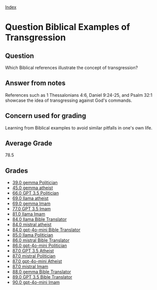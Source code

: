 
[Index](../../index.md)
# Question Biblical Examples of Transgression
## Question
Which Biblical references illustrate the concept of transgression?

## Answer from notes
References such as 1 Thessalonians 4:6, Daniel 9:24-25, and Psalm 32:1 showcase the idea of transgressing against God's commands.

## Concern used for grading
Learning from Biblical examples to avoid similar pitfalls in one's own life.

## Average Grade
78.5

## Grades
 * [39.0 gemma Politician](../answers/gemma_Politician/Biblical_Examples_of_Transgression.md)
 * [45.0 gemma atheist](../answers/gemma_atheist/Biblical_Examples_of_Transgression.md)
 * [66.0 GPT 3.5 Politician](../answers/GPT_3.5_Politician/Biblical_Examples_of_Transgression.md)
 * [69.0 llama atheist](../answers/llama_atheist/Biblical_Examples_of_Transgression.md)
 * [69.0 gemma Imam](../answers/gemma_Imam/Biblical_Examples_of_Transgression.md)
 * [77.0 GPT 3.5 Imam](../answers/GPT_3.5_Imam/Biblical_Examples_of_Transgression.md)
 * [81.0 llama Imam](../answers/llama_Imam/Biblical_Examples_of_Transgression.md)
 * [84.0 llama Bible Translator](../answers/llama_Bible_Translator/Biblical_Examples_of_Transgression.md)
 * [84.0 mistral atheist](../answers/mistral_atheist/Biblical_Examples_of_Transgression.md)
 * [84.0 gpt-4o-mini Bible Translator](../answers/gpt-4o-mini_Bible_Translator/Biblical_Examples_of_Transgression.md)
 * [85.0 llama Politician](../answers/llama_Politician/Biblical_Examples_of_Transgression.md)
 * [86.0 mistral Bible Translator](../answers/mistral_Bible_Translator/Biblical_Examples_of_Transgression.md)
 * [86.0 gpt-4o-mini Politician](../answers/gpt-4o-mini_Politician/Biblical_Examples_of_Transgression.md)
 * [87.0 GPT 3.5 Atheist](../answers/GPT_3.5_Atheist/Biblical_Examples_of_Transgression.md)
 * [87.0 mistral Politician](../answers/mistral_Politician/Biblical_Examples_of_Transgression.md)
 * [87.0 gpt-4o-mini Atheist](../answers/gpt-4o-mini_Atheist/Biblical_Examples_of_Transgression.md)
 * [87.0 mistral Imam](../answers/mistral_Imam/Biblical_Examples_of_Transgression.md)
 * [88.0 gemma Bible Translator](../answers/gemma_Bible_Translator/Biblical_Examples_of_Transgression.md)
 * [89.0 GPT 3.5 Bible Translator](../answers/GPT_3.5_Bible_Translator/Biblical_Examples_of_Transgression.md)
 * [90.0 gpt-4o-mini Imam](../answers/gpt-4o-mini_Imam/Biblical_Examples_of_Transgression.md)
